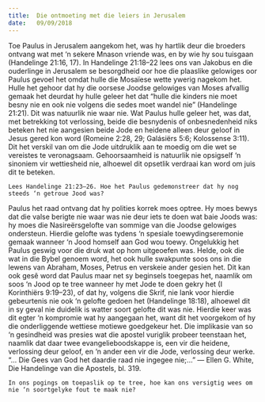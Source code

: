 ```yaml
---
title:  Die ontmoeting met die leiers in Jerusalem
date:   09/09/2018
---
```


Toe Paulus in Jerusalem aangekom het, was hy hartlik deur die broeders ontvang wat met ‘n sekere Mnason vriende was, en by wie hy sou tuisgaan (Handelinge 21:16, 17). In Handelinge 21:18–22 lees ons van Jakobus en die ouderlinge in Jerusalem se besorgdheid oor hoe die plaaslike gelowiges oor Paulus gevoel het omdat hulle die Mosaïese wette ywerig nagekom het. Hulle het gehoor dat hy die oorsese Joodse gelowiges van Moses afvallig gemaak het deurdat hy hulle geleer het dat “hulle die kinders nie moet besny nie en ook nie volgens die sedes moet wandel nie” (Handelinge 21:21). Dit was natuurlik nie waar nie. Wat Paulus hulle geleer het, was dat, met betrekking tot verlossing, beide die besnydenis of onbesnedenheid niks beteken het nie aangesien beide Jode en heidene alleen deur geloof in Jesus gered kon word (Romeine 2:28, 29; Galásiërs 5:6; Kolossense 3:11). Dit het verskil van om die Jode uitdruklik aan te moedig om die wet se vereistes te veronagsaam. Gehoorsaamheid is natuurlik nie opsigself ‘n sinoniem vir wettiesheid nie, alhoewel dit opsetlik verdraai kan word om juis dit te beteken.

`Lees Handelinge 21:23–26. Hoe het Paulus gedemonstreer dat hy nog steeds ‘n getroue Jood was?`

Paulus het raad ontvang dat hy polities korrek moes optree. Hy moes bewys dat die valse berigte nie waar was nie deur iets te doen wat baie Joods was: hy moes die Nasireërsgelofte van sommige van die Joodse gelowiges ondersteun. Hierdie gelofte was tydens ‘n spesiale toewydingseremonie gemaak wanneer ‘n Jood homself aan God wou toewy. Ongelukkig het Paulus geswig voor die druk wat op hom uitgeoefen was. Helde, ook die wat in die Bybel genoem word, het ook hulle swakpunte soos ons in die lewens van Abraham, Moses, Petrus en verskeie ander gesien het. Dit kan ook gesê word dat Paulus maar net sy beginsels toegepas het, naamlik om soos ‘n Jood op te tree wanneer hy met Jode te doen gekry het (I Korinthiërs 9:19–23), of dat hy, volgens die Skrif, nie lank voor hierdie gebeurtenis nie ook ‘n gelofte gedoen het (Handelinge 18:18), alhoewel dit in sy geval nie duidelik is watter soort gelofte dit was nie. Hierdie keer was dit egter ‘n kompromie wat hy aangegaan het, want dit het voorgekom of hy die onderliggende wettiese motiewe goedgekeur het. Die implikasie van so ‘n gesindheid was presies wat die apostel vuriglik probeer teenstaan het, naamlik dat daar twee evangelieboodskappe is, een vir die heidene, verlossing deur geloof, en ‘n ander een vir die Jode, verlossing deur werke. “... Die Gees van God het daardie raad nie ingegee nie;...” — Ellen G. White, Die Handelinge van die Apostels, bl. 319.

`In ons pogings om toepaslik op te tree, hoe kan ons versigtig wees om nie ‘n soortgelyke fout te maak nie?`